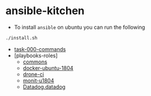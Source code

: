 # ansible-kitchen

- To install `ansible` on ubuntu you can run the following
```bash
./install.sh
```

- [task-000-commands](task-000-commands)
- [playbooks-roles]
    - [commons](playbooks/roles/commons)
    - [docker-ubuntu-1804](playbooks/roles/docker-ubuntu-1804)
    - [drone-ci](playbooks/roles/drone-ci)
    - [monit-u1804](playbooks/roles/monit-u1804)
    - [Datadog.datadog](playbooks/roles/Datadog.datadog)
    
